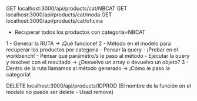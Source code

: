 GET localhost:3000/api/products/cat/NBCAT
GET localhost:3000/api/products/cat/moda
GET localhost:3000/api/products/cat/oficina

- Recuperar todos los productos con categoria=NBCAT

1 - Generar la RUTA -> ¡Qué funcione!
2 - Método en el modelo para recuperar los productos por categoria
    - Pensar la query - ¡Probar en el workbench!
    - Pensar qué parámetro/s le paso al método
    - Ejecutar la query y resolver con el resultado -> ¿Devuelvo un array o devuelvo un objeto?
3 - Dentro de la ruta llamamos al método generado -> ¡Cómo le paso la categoría!


DELETE localhost:3000/api/products/IDPROD
(El nombre de la función en el modelo no puede ser delete - Usad remove)